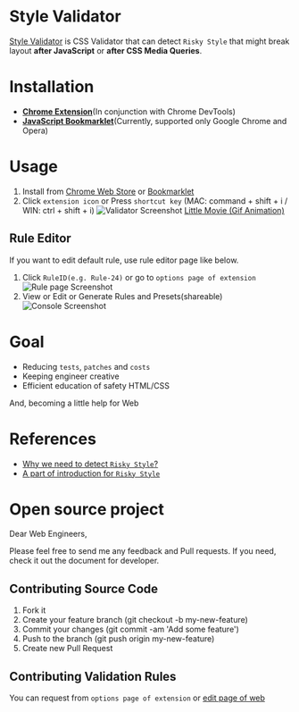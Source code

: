 
Style Validator
============================

[Style Validator](http://style-validator.herokuapp.com)
 is CSS Validator that can detect `Risky Style` that might break layout **after JavaScript** or **after CSS Media Queries**.

# Installation

- **[Chrome Extension](https://chrome.google.com/webstore/detail/style-validator/aaeahhnjkelemfcdmkcpaggdhfaffeod)**(In conjunction with Chrome DevTools)
- **[JavaScript Bookmarklet](http://style-validator.herokuapp.com/)**(Currently, supported only Google Chrome and Opera)

# Usage

1. Install from [Chrome Web Store](https://chrome.google.com/webstore/detail/style-validator/aaeahhnjkelemfcdmkcpaggdhfaffeod) or [Bookmarklet](http://style-validator.herokuapp.com)
2. Click `extension icon` or Press `shortcut key` (MAC: command + shift + i / WIN: ctrl + shift + i)
![Validator Screenshot](http://style-validator.herokuapp.com/img/screenshot-validator.png?v=2)
[Little Movie (Gif Animation)](http://style-validator.herokuapp.com/gif_animations/demo.gif)

## Rule Editor

If you want to edit default rule, use rule editor page like below.

1. Click `RuleID(e.g. Rule-24)` or go to `options page of extension`
![Rule page Screenshot](http://style-validator.herokuapp.com/img/screenshot-console.png)
2. View or Edit or Generate Rules and Presets(shareable)
![Console Screenshot](http://style-validator.herokuapp.com/img/screenshot-rulepage.png)


# Goal

- Reducing `tests`, `patches` and `costs`
- Keeping engineer creative
- Efficient education of safety HTML/CSS

And, becoming a little help for Web

# References

- [Why we need to detect `Risky Style`?](https://github.com/Style-Validator/style-validator.herokuapp.com/blob/master/why.md)
- [A part of introduction for `Risky Style`
](https://github.com/Style-Validator/style-validator.herokuapp.com/blob/master/riskystyles.md)

# Open source project

Dear Web Engineers,

Please feel free to send me any feedback and Pull requests.
If you need, check it out the document for developer.

## Contributing Source Code

1. Fork it
2. Create your feature branch (git checkout -b my-new-feature)
3. Commit your changes (git commit -am 'Add some feature')
4. Push to the branch (git push origin my-new-feature)
5. Create new Pull Request

## Contributing Validation Rules

You can request from `options page of extension` or [edit page of web](http://style-validator.herokuapp.com/extension/options.html)
